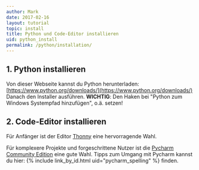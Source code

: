 ```yaml
---
author: Mark
date: 2017-02-16  
layout: tutorial
topic: install
title: Python und Code-Editor installieren
uid: python_install
permalink: /python/installation/
---
```


## 1. Python installieren

Von dieser Webseite kannst du Python herunterladen: [https://www.python.org/downloads/](https://www.python.org/downloads/)
Danach den Installer ausführen. **WICHTIG**: Den Haken bei "Python zum Windows Systempfad hinzufügen", o.ä. setzen!

## 2. Code-Editor installieren

Für Anfänger ist der Editor [Thonny](http://thonny.org/) eine hervorragende Wahl.

Für komplexere Projekte und forgeschrittene Nutzer ist die [Pycharm Community Edition](https://www.jetbrains.com/pycharm/download/) eine gute Wahl. Tipps zum Umgang mit Pycharm kannst du hier: {% include link_by_id.html uid="pycharm_spelling" %} finden.

